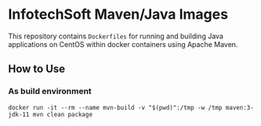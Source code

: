 InfotechSoft Maven/Java Images
========================

This repository contains `Dockerfiles` for running and building Java applications on CentOS within docker containers using Apache Maven.

## How to Use

### As build environment

```
docker run -it --rm --name mvn-build -v "$(pwd)":/tmp -w /tmp maven:3-jdk-11 mvn clean package
```
